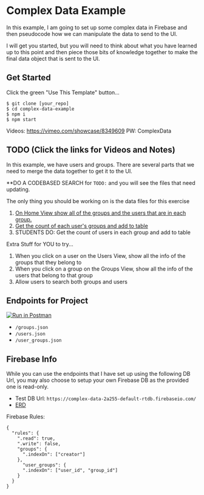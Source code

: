 # Complex Data Example
In this example, I am going to set up some complex data in Firebase and then pseudocode how we can manipulate the data to send to the UI.

I will get you started, but you will need to think about what you have learned up to this point and then piece those bits of knowledge together to make the final data object that is sent to the UI.
## Get Started

Click the green "Use This Template" button...

```
$ git clone [your_repo]
$ cd complex-data-example
$ npm i
$ npm start
```

Videos: https://vimeo.com/showcase/8349609
PW: ComplexData

## TODO (Click the links for Videos and Notes)
In this example, we have users and groups. There are several parts that we need to merge the data together to get it to the UI.

**DO A CODEBASED SEARCH for `TODO:` and you will see the files that need updating.

The only thing you should be working on is the data files for this exercise

1. [On Home View show all of the groups and the users that are in each group.](./markdown/1.md)
1. [Get the count of each user's groups and add to table](./markdown/2.md)
1. STUDENTS DO: Get the count of users in each group and add to table

Extra Stuff for YOU to try...
1. When you click on a user on the Users View, show all the info of the groups that they belong to
1. When you click on a group on the Groups View, show all the info of the users that belong to that group
1. Allow users to search both groups and users

## Endpoints for Project
[![Run in Postman](https://run.pstmn.io/button.svg)](https://app.getpostman.com/run-collection/f85d9684b29e8f36e0b7?action=collection%2Fimport)

- `/groups.json`
- `/users.json`
- `/user_groups.json`

## Firebase Info
While you can use the endpoints that I have set up using the following DB Url, you may also choose to setup your own Firebase DB as the provided one is read-only.

- Test DB Url: `https://complex-data-2a255-default-rtdb.firebaseio.com/`
- [ERD](https://dbdiagram.io/d/6072e982ecb54e10c33fb498)

Firebase Rules:
```
{
  "rules": {
    ".read": true,
    ".write": false,
    "groups": {
      ".indexOn": ["creator"]
    },
      "user_groups": {
      ".indexOn": ["user_id", "group_id"]
    }
  }
}
```
